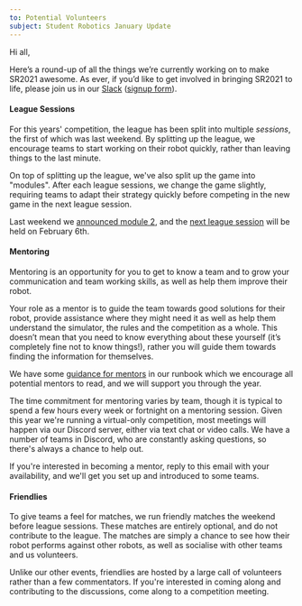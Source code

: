 ```yaml
---
to: Potential Volunteers
subject: Student Robotics January Update
---
```


Hi all,

Here’s a round-up of all the things we’re currently working on to make SR2021
awesome. As ever, if you’d like to get involved in bringing SR2021 to life, please join us in our [Slack][slack]
([signup form][slack-signup]).

#### League Sessions

For this years' competition, the league has been split into multiple _sessions_,
the first of which was last weekend. By splitting up the league, we encourage
teams to start working on their robot quickly, rather than leaving things to
the last minute.

On top of splitting up the league, we've also split up the game into "modules".
After each league sessions, we change the game slightly, requiring teams to
adapt their strategy quickly before competing in the new game in the next league
session.

Last weekend we [announced module 2][module-2-announcement], and the [next league session][next-league-session]
will be held on February 6th.

#### Mentoring

Mentoring is an opportunity for you to get to know a team and to grow your
communication and team working skills, as well as help them improve their robot.

Your role as a mentor is to guide the team towards good solutions for their
robot, provide assistance where they might need it as well as help them
understand the simulator, the rules and the competition as a whole. This doesn’t mean
that you need to know everything about these yourself (it’s completely fine not
to know things!), rather you will guide them towards finding the information for
themselves.

We have some [guidance for mentors][mentor-guidance] in our runbook which we
encourage all potential mentors to read, and we will support you through the year.

The time commitment for mentoring varies by team, though it is typical to spend
a few hours every week or fortnight on a mentoring session. Given this year we're
running a virtual-only competition, most meetings will happen via our Discord server,
either via text chat or video calls. We have a number of teams in Discord, who are
constantly asking questions, so
there's always a chance to help out.

If you're interested in becoming a mentor, reply to this email with your availability,
and we'll get you set up and introduced to some teams.

#### Friendlies

To give teams a feel for matches, we run friendly matches the weekend before league
sessions. These matches are entirely optional, and do not contribute to the league.
The matches are simply a chance to see how their robot performs against other
robots, as well as socialise with other teams and us volunteers.

Unlike our other events, friendlies are hosted by a large call of volunteers
rather than a few commentators. If you're interested in coming along and contributing
to the discussions, come along to a competition meeting.


[slack]: https://studentrobotics.slack.com
[slack-signup]: https://goo.gl/forms/Maq41MHF8CYSRVn83
[mentor-guidance]: https://studentrobotics.org/runbook/volunteering/mentor-guidance/
[module-2-announcement]: https://studentrobotics.org/news/2021-01-16-sr2021-first-league-sessions/
[next-league-session]: https://studentrobotics.org/events/sr2021/league-2/
